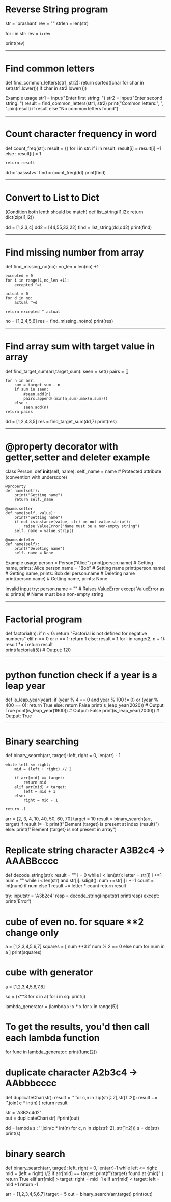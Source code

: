 # Reverse String program

str = 'prashant'
rev = ""
strlen = len(str)
 
for i in str: 
    rev = i+rev
    
print(rev)

----------------------------------
# Find common letters
def find_common_letters(str1, str2):
    return sorted([char for char in set(str1.lower()) if char in str2.lower()]) 

Example usage
str1 = input("Enter first string: ")
str2 = input("Enter second string: ")
result = find_common_letters(str1, str2)
print("Common letters:", ", ".join(result) if result else "No common letters found")

--------------------------------------------

# Count character frequency in word
def count_freq(str):
    result = {}
    for i in str:
        if i in result:
            result[i] = result[i] +1
        else :
            result[i] = 1
    
    return result
    
dd = 'aasssfvv'
find = count_freq(dd)
print(find)

-----------------------------------------------------------------

# Convert to List to Dict
 (Condition both lenth should be match)
def list_string(l1,l2):
    return dict(zip(l1,l2))
    
dd = [1,2,3,4]
dd2 = [44,55,33,22]
find = list_string(dd,dd2)
print(find)

-------------------------------------------------------------
# Find missing number from array
def find_missing_no(no):
    no_len = len(no) +1
    
    excepted = 0
    for i in range(1,no_len +1):
        excepted ^=i
    
    actual = 0
    for d in no:
        actual ^=d

    return excepted ^ actual
    

no = [1,2,4,5,6]
res = find_missing_no(no)
print(res)

---------------------------------------------------------------
# Find array sum with target value in array

def find_target_sum(arr,target_sum):
    seen = set()
    pairs = []
    
    for n in arr:
        sum = target_sum - n
        if sum in seen:
            #seen.add(n)
            pairs.append((min(n,sum),max(n,sum)))
        else :
            seen.add(n)
    return pairs


dd = [1,2,4,3,5]
res = find_target_sum(dd,7)
print(res)

--------------------------------------------------------------------
# @property decorator with getter,setter and deleter example
class Person:
    def __init__(self, name):
        self._name = name  # Protected attribute (convention with underscore)

    @property
    def name(self):
        print("Getting name")
        return self._name

    @name.setter
    def name(self, value):
        print("Setting name")
        if not isinstance(value, str) or not value.strip():
            raise ValueError("Name must be a non-empty string")
        self._name = value.strip()

    @name.deleter
    def name(self):
        print("Deleting name")
        self._name = None

  Example usage
person = Person("Alice")
print(person.name)  # Getting name, prints: Alice
person.name = "Bob"  # Setting name
print(person.name)  # Getting name, prints: Bob
del person.name  # Deleting name
print(person.name)  # Getting name, prints: None

  Invalid input
try:
    person.name = ""  # Raises ValueError
except ValueError as e:
    print(e)  # Name must be a non-empty string

---------------------------------------------------------
# Factorial program
def factorial(n):
    if n < 0:
        return "Factorial is not defined for negative numbers"
    elif n == 0 or n == 1:
        return 1
    else:
        result = 1
        for i in range(2, n + 1):
            result *= i
        return result  
print(factorial(5))  # Output: 120

---------------------------------------------------------

# python function check if a year is a leap year
def is_leap_year(year):
    if (year % 4 == 0 and year % 100 != 0) or (year % 400 == 0):
        return True
    else:
        return False
print(is_leap_year(2020))  # Output: True
print(is_leap_year(1900))  # Output: False
print(is_leap_year(2000))  # Output: True

--------------------------------------------------------
# Binary searching
def binary_search(arr, target):
    left, right = 0, len(arr) - 1
    
    while left <= right:
        mid = (left + right) // 2
        
        if arr[mid] == target:
            return mid
        elif arr[mid] < target:
            left = mid + 1
        else:
            right = mid - 1
            
    return -1


arr = [2, 3, 4, 10, 40, 50, 60, 70]
target = 10
result = binary_search(arr, target)
if result != -1:
    print(f"Element {target} is present at index {result}")
else:
    print(f"Element {target} is not present in array")


# Replicate string character A3B2c4 -> AAABBcccc
def decode_string(str):
    result = ""
    i = 0
    while i < len(str):
        letter = str[i]
        i +=1
        num = ""
        while i < len(str) and str[i].isdigit():
            num +=str[i]
            i +=1
        count = int(num) if num else 1
        result += letter * count
    return result
    
    

try:
    inputstr = 'A3b2c4'
    resp = decode_string(inputstr)
    print(resp)
except:
    print('Error')

# cube of even no. for square **2 change only
a = [1,2,3,4,5,6,7]
squares = [ num **3 if num % 2 == 0 else num for num in a ]
print(squares)

# cube with generator

a = [1,2,3,4,5,6,7,8]

sq = (x**3 for x in a)
for i in sq:
    print(i)

lambda_generator = (lambda x: x * x for x in range(5))

# To get the results, you'd then call each lambda function
for func in lambda_generator:
    print(func(2))

# duplicate character A2b3c4 -> AAbbbcccc
def duplicateChar(str):
    result = ''
    for c,n in zip(str[::2],str[1::2]):
        result += ''.join( c * int(n) )
    return result
    

str = 'A3B2c4d2'    
out = duplicateChar(str)
#print(out)

dd = lambda s : ''.join(c * int(n) for c, n in zip(str[::2], str[1::2])) 
s = dd(str)
print(s)

# binary search
def binary_search(arr, target):
    left, right = 0, len(arr)-1
    while left <= right:
        mid = (left + right) //2 
        if arr[mid] == target:
            print(f"{target} found at {mid}" )
            return True
        elif arr[mid] > target:
            right = mid -1
        elif arr[mid] < target:
            left = mid +1
    return -1
    
arr = [1,2,3,4,5,6,7]
target = 5
out = binary_search(arr,target)
print(out)

